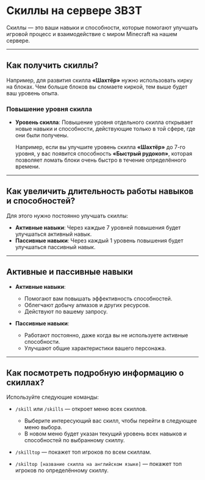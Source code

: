 # Скиллы на сервере 3B3T

Скиллы — это ваши навыки и способности, которые помогают улучшать игровой процесс и взаимодействие с миром Minecraft на нашем сервере.

---

## Как получить скиллы?

Например, для развития скилла **«Шахтёр»** нужно использовать кирку на блоках. Чем больше блоков вы сломаете киркой, тем выше будет ваш уровень опыта.

### Повышение уровня скилла

- **Уровень скилла**: Повышение уровня отдельного скилла открывает новые навыки и способности, действующие только в той сфере, где они были получены.
  
  Например, если вы улучшите уровень скилла **«Шахтёр»** до 7-го уровня, у вас появится способность **«Быстрый рудокоп»**, которая позволяет ломать блоки очень быстро в течение определённого времени.

---

## Как увеличить длительность работы навыков и способностей?

Для этого нужно постоянно улучшать скиллы:

- **Активные навыки**: Через каждые 7 уровней повышения будет улучшаться активный навык.
- **Пассивные навыки**: Через каждый 1 уровень повышения будет улучшаться пассивный навык.

---

## Активные и пассивные навыки

- **Активные навыки**:
  - Помогают вам повышать эффективность способностей.
  - Облегчают добычу алмазов и других ресурсов.
  - Действуют по вашему запросу.

- **Пассивные навыки**:
  - Работают постоянно, даже когда вы не используете активные способности.
  - Улучшают общие характеристики вашего персонажа.

---

## Как посмотреть подробную информацию о скиллах?

Используйте следующие команды:

- `/skill` или `/skills` — откроет меню всех скиллов.
  - Выберите интересующий вас скилл, чтобы перейти в следующее меню выбора.
  - В новом меню будет указан текущий уровень всех навыков и способностей по выбранному скиллу.

- `/skilltop` — покажет топ игроков по всем скиллам.
- `/skiltop [название скилла на английском языке]` — покажет топ игроков по определённому скиллу.

